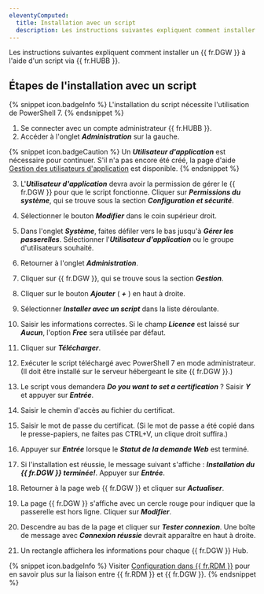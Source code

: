 ```yaml
---
eleventyComputed:
  title: Installation avec un script
  description: Les instructions suivantes expliquent comment installer un {{ fr.DGW }} à l'aide d'un script via {{ fr.HUBB }}.
---
```

Les instructions suivantes expliquent comment installer un {{ fr.DGW }} à l'aide d'un script via {{ fr.HUBB }}.

## Étapes de l'installation avec un script

{% snippet icon.badgeInfo %} 
L'installation du script nécessite l'utilisation de PowerShell 7.
{% endsnippet %} 

1. Se connecter avec un compte administrateur {{ fr.HUBB }}. 
1. Accéder à l'onglet ***Administration*** sur la gauche.  

{% snippet icon.badgeCaution %} 
Un ***Utilisateur d'application*** est nécessaire pour continuer. S'il n'a pas encore été créé, la page d'aide [Gestion des utilisateurs d'application](/fr/hub/web-interface/hub-overview/administration/management/application-users/manage-application-users/) est disponible. 
{% endsnippet %} 

3. L'***Utilisateur d'application*** devra avoir la permission de gérer le {{ fr.DGW }} pour que le script fonctionne. Cliquer sur ***Permissions du système***, qui se trouve sous la section ***Configuration et sécurité***.  

1. Sélectionner le bouton ***Modifier*** dans le coin supérieur droit.  

1. Dans l'onglet ***Système***, faites défiler vers le bas jusqu'à ***Gérer les passerelles***. Sélectionner l'***Utilisateur d'application*** ou le groupe d'utilisateurs souhaité.  

1. Retourner à l'onglet ***Administration***. 
1. Cliquer sur {{ fr.DGW }}, qui se trouve sous la section ***Gestion***.  

1. Cliquer sur le bouton ***Ajouter*** ( ***+*** ) en haut à droite.  

1. Sélectionner ***Installer avec un script*** dans la liste déroulante.  

1. Saisir les informations correctes. Si le champ ***Licence*** est laissé sur ***Aucun***, l'option ***Free*** sera utilisée par défaut.  

1. Cliquer sur ***Télécharger***.  

1. Exécuter le script téléchargé avec PowerShell 7 en mode administrateur. (Il doit être installé sur le serveur hébergeant le site {{ fr.DGW }}.) 
1. Le script vous demandera ***Do you want to set a certification*** ? Saisir ***Y*** et appuyer sur ***Entrée***. 
1. Saisir le chemin d'accès au fichier du certificat. 
1. Saisir le mot de passe du certificat. (Si le mot de passe a été copié dans le presse-papiers, ne faites pas CTRL+V, un clique droit suffira.) 
1. Appuyer sur ***Entrée*** lorsque le ***Statut de la demande Web*** est terminé. 
1. Si l'installation est réussie, le message suivant s'affiche : ***Installation du {{ fr.DGW }} terminée!***. Appuyer sur ***Entrée***. 
1. Retourner à la page web {{ fr.DGW }} et cliquer sur ***Actualiser***.  

1. La page {{ fr.DGW }} s'affiche avec un cercle rouge pour indiquer que la passerelle est hors ligne. Cliquer sur ***Modifier***.  

1. Descendre au bas de la page et cliquer sur ***Tester connexion***. Une boîte de message avec ***Connexion réussie*** devrait apparaître en haut à droite. 

1. Un rectangle affichera les informations pour chaque {{ fr.DGW }} Hub.  


{% snippet icon.badgeInfo %} 
Visiter [Configuration dans {{ fr.RDM }}](/fr/hub/dgw/rdm-configuration/) pour en savoir plus sur la liaison entre {{ fr.RDM }} et {{ fr.DGW }}.
{% endsnippet %} 
